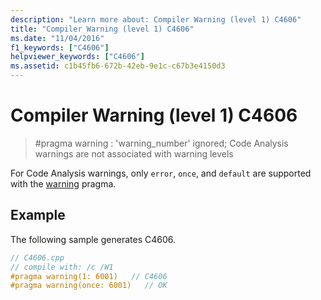 ```yaml
---
description: "Learn more about: Compiler Warning (level 1) C4606"
title: "Compiler Warning (level 1) C4606"
ms.date: "11/04/2016"
f1_keywords: ["C4606"]
helpviewer_keywords: ["C4606"]
ms.assetid: c1b45fb6-672b-42eb-9e1c-c67b3e4150d3
---
```

# Compiler Warning (level 1) C4606

> #pragma warning : 'warning_number' ignored; Code Analysis warnings are not associated with warning levels

For Code Analysis warnings, only `error`, `once`, and `default` are supported with the [warning](../../preprocessor/warning.md) pragma.

## Example

The following sample generates C4606.

```cpp
// C4606.cpp
// compile with: /c /W1
#pragma warning(1: 6001)   // C4606
#pragma warning(once: 6001)   // OK
```
